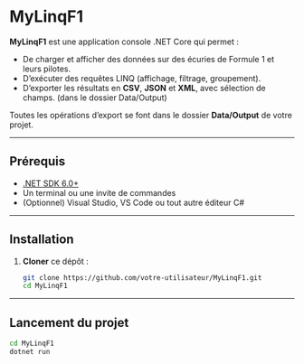# MyLinqF1

**MyLinqF1** est une application console .NET Core qui permet :

- De charger et afficher des données sur des écuries de Formule 1 et leurs pilotes.  
- D’exécuter des requêtes LINQ (affichage, filtrage, groupement).  
- D’exporter les résultats en **CSV**, **JSON** et **XML**, avec sélection de champs. (dans le dossier Data/Output)

Toutes les opérations d’export se font dans le dossier **Data/Output** de votre projet.

---

## Prérequis

- [.NET SDK 6.0+](https://dotnet.microsoft.com/download)  
- Un terminal ou une invite de commandes  
- (Optionnel) Visual Studio, VS Code ou tout autre éditeur C#

---

## Installation

1. **Cloner** ce dépôt :

   ```bash
   git clone https://github.com/votre-utilisateur/MyLinqF1.git
   cd MyLinqF1

---

## Lancement du projet

  ```bash
  cd MyLinqF1
  dotnet run
